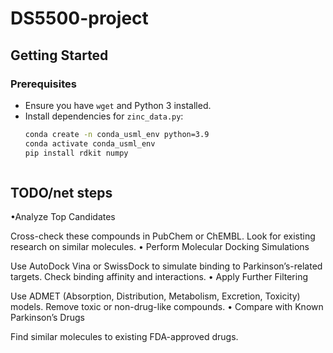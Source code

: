# DS5500-project

## Getting Started

### Prerequisites
- Ensure you have `wget` and Python 3 installed.
- Install dependencies for `zinc_data.py`:
  ```bash
  conda create -n conda_usml_env python=3.9
  conda activate conda_usml_env
  pip install rdkit numpy



## TODO/net steps
•Analyze Top Candidates

Cross-check these compounds in PubChem or ChEMBL.
Look for existing research on similar molecules.
• Perform Molecular Docking Simulations

Use AutoDock Vina or SwissDock to simulate binding to Parkinson’s-related targets.
Check binding affinity and interactions.
• Apply Further Filtering

Use ADMET (Absorption, Distribution, Metabolism, Excretion, Toxicity) models.
Remove toxic or non-drug-like compounds.
• Compare with Known Parkinson’s Drugs

Find similar molecules to existing FDA-approved drugs.
